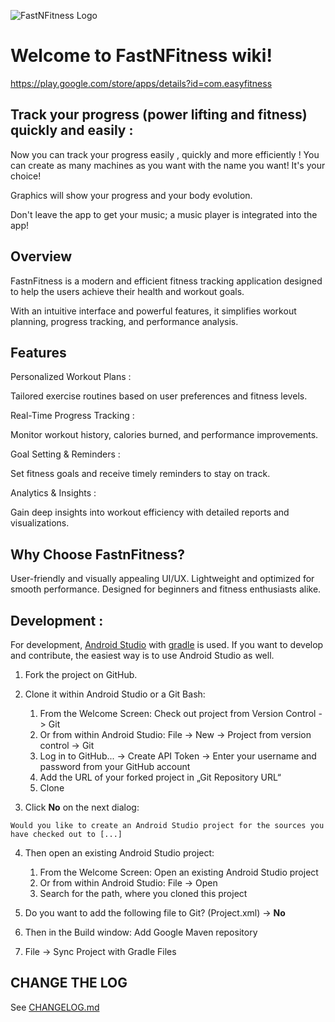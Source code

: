 ![FastNFitness Logo](https://lh3.googleusercontent.com/KKJw0HA9fD2g9mZMhzzeretD4Tvkr7-wPVzl7WMTTXiiqO6ikS5SqR5X9E8i2HPrNQ=w300)
# Welcome to FastNFitness wiki!

https://play.google.com/store/apps/details?id=com.easyfitness 

## Track your progress (power lifting and fitness) quickly and easily :

Now you can track your progress easily , quickly and more efficiently ! 
You can create as many machines as you want with the name you want! 
It's your choice! 

Graphics will show your progress and your body evolution. 

Don't leave the app to get your music; a music player is integrated into the app!

## Overview

FastnFitness is a modern and efficient fitness tracking application designed to help the users achieve their health and workout goals.

With an intuitive interface and powerful features, it simplifies workout planning, progress tracking, and performance analysis.

## Features

Personalized Workout Plans : 

Tailored exercise routines based on user preferences and fitness levels.

Real-Time Progress Tracking :

Monitor workout history, calories burned, and performance improvements.

Goal Setting & Reminders :

Set fitness goals and receive timely reminders to stay on track.

Analytics & Insights :

Gain deep insights into workout efficiency with detailed reports and visualizations.

## Why Choose FastnFitness?

User-friendly and visually appealing UI/UX.
Lightweight and optimized for smooth performance.
Designed for beginners and fitness enthusiasts alike.


## Development : 

For development, [Android Studio](https://developer.android.com/studio/) with [gradle](https://gradle.org/) is used. 
If you want to develop and contribute, the easiest way is to use Android Studio as well.

1. Fork the project on GitHub.

2. Clone it within Android Studio or a Git Bash:

    1. From the Welcome Screen: Check out project from Version Control -> Git
    1. Or from within Android Studio: File -> New -> Project from version control -> Git
    2. Log in to GitHub... -> Create API Token -> Enter your username and password from your GitHub account
    3. Add the URL of your forked project in „Git Repository URL“
    4. Clone

3. Click **No** on the next dialog: 

`Would you like to create an Android Studio project for the sources you have checked out to [...]`

4. Then open an existing Android Studio project:
    1. From the Welcome Screen: Open an existing Android Studio project
    1. Or from within Android Studio: File -> Open
    2. Search for the path, where you cloned this project

5. Do you want to add the following file to Git? (Project.xml) -> **No**

6. Then in the Build window: Add Google Maven repository

7. File -> Sync Project with Gradle Files



## CHANGE THE LOG



See [CHANGELOG.md](/CHANGELOG.md/)
